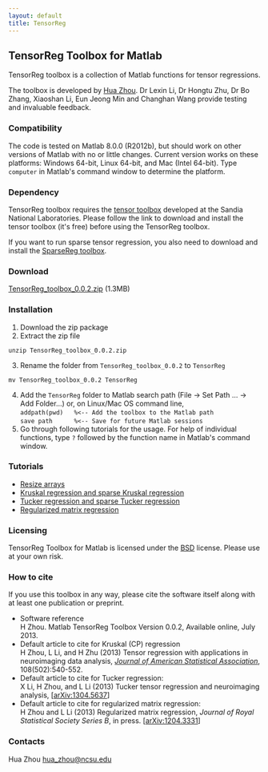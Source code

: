 ```yaml
---
layout: default
title: TensorReg
---
```


## TensorReg Toolbox for Matlab

TensorReg toolbox is a collection of Matlab functions for tensor regressions.

The toolbox is developed by [Hua Zhou](http://hua-zhou.github.io/). Dr Lexin Li, Dr Hongtu Zhu, Dr Bo Zhang, Xiaoshan Li, Eun Jeong Min and Changhan Wang provide testing and invaluable feedback.

### Compatibility

The code is tested on Matlab 8.0.0 (R2012b), but should work on other versions of Matlab with no or little changes. Current version works on these platforms: Windows 64-bit, Linux 64-bit, and Mac (Intel 64-bit). Type `computer` in Matlab's command window to determine the platform.

### Dependency

TensorReg toolbox requires the [tensor toolbox](http://www.sandia.gov/~tgkolda/TensorToolbox/index-2.5.html) developed at the Sandia National Laboratories. Please follow the link to download and install the tensor toolbox (it's free) before using the TensorReg toolbox. 

If you want to run sparse tensor regression, you also need to download and install the [SparseReg toolbox](http://hua-zhou.github.io/softwares/sparsereg/).

### Download

[TensorReg_toolbox_0.0.2.zip](./TensorReg_toolbox_0.0.2.zip) (1.3MB)

### Installation

1. Download the zip package
2. Extract the zip file  
```
unzip TensorReg_toolbox_0.0.2.zip
```
3. Rename the folder from `TensorReg_toolbox_0.0.2` to `TensorReg`  
```
mv TensorReg_toolbox_0.0.2 TensorReg
```
4. Add the `TensorReg` folder to Matlab search path (File -> Set Path ... -> Add Folder...) or, on Linux/Mac OS command line,  
`addpath(pwd)	%<-- Add the toolbox to the Matlab path`  
`save path		%<-- Save for future Matlab sessions`
5. Go through following tutorials for the usage. For help of individual functions, type `?` followed by the function name in Matlab's command window.

### Tutorials

* [Resize arrays](./html/demo_resize.html)
* [Kruskal regression and sparse Kruskal regression](./html/demo_kruskal.html)
* [Tucker regression and sparse Tucker regression](./html/demo_tucker.html)
* [Regularized matrix regression](./html/demo_matrixreg.html)

### Licensing

TensorReg Toolbox for Matlab is licensed under the [BSD](./html/COPYRIGHT.txt) license. Please use at your own risk.

### How to cite

If you use this toolbox in any way, please cite the software itself along with at least one publication or preprint.  

* Software reference  
H Zhou. Matlab TensorReg Toolbox Version 0.0.2, Available online, July 2013. 
* Default article to cite for Kruskal (CP) regression  
H Zhou, L Li, and H Zhu (2013) Tensor regression with applications in neuroimaging data analysis, [_Journal of American Statistical Association_](http://www.tandfonline.com/doi/abs/10.1080/01621459.2013.776499#.UeW24mTXjbw), 108(502):540-552.
* Default article to cite for Tucker regression:  
X Li, H Zhou, and L Li (2013) Tucker tensor regression and neuroimaging analysis, \[[arXiv:1304.5637](http://arxiv.org/abs/1304.5637)\]
* Default article to cite for regularized matrix regression:  
H Zhou and L Li (2013) Regularized matrix regression, _Journal of Royal Statistical Society Series B_, in press. \[[arXiv:1204.3331](http://arxiv.org/abs/1204.3331)\]

### Contacts

Hua Zhou <hua_zhou@ncsu.edu>